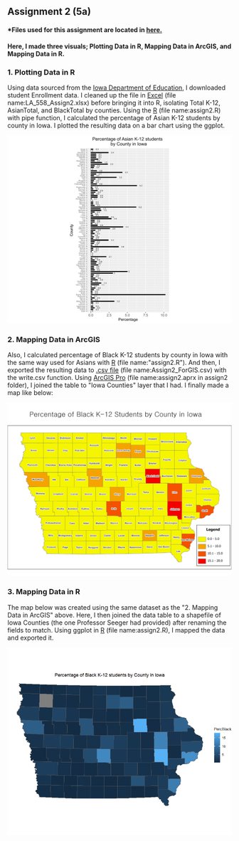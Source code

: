 ## Assignment 2 (5a)

#### *Files used for this assignment are located in <a href="https://github.com/son1101/LA558_Son/tree/main/assignments/assign2" target="_blank">here.</a> 
#### Here, I made three visuals; Plotting Data in R, Mapping Data in ArcGIS, and Mapping Data in R. 


### 1. Plotting Data in R


Using data sourced from the [Iowa Department of Education](https://educateiowa.gov/data-reporting/education-statistics-pk-12), I downloaded student Enrollment data. I cleaned up the file in [Excel](assign2/LA558_Assign2.xlsx) (file name:LA_558_Assign2.xlsx) before bringing it into R, isolating Total K-12, AsianTotal, and BlackTotal by counties. Using the [R](assign2/assign2.R) (file name:assign2.R) with pipe function, I calculated the percentage of Asian K-12 students by county in Iowa. I plotted the resulting data on a bar chart using the ggplot. 

![Plot1](assign2/BarPlot_Assign2.png)


### 2. Mapping Data in ArcGIS

Also, I calculated percentage of Black K-12 students by county in Iowa with the same way used for Asians with [R](assign2/assign2.R) (file name:"assign2.R"). And then, I exported the resulting data to [.csv file](assign2/Assign2_ForGIS.csv) (file name:Assign2_ForGIS.csv) with the write.csv function. Using [ArcGIS Pro](assign2/assign2) (file name:assign2.aprx in assign2 folder), I joined the table to "Iowa Counties" layer that I had. I finally made a map like below:


![Map1](assign2/Map_Assign2.jpg)


### 3. Mapping Data in R

The map below was created using the same dataset as the "2. Mapping Data in ArcGIS" above. Here, I then joined the data table to a shapefile of Iowa Counties (the one Professor Seeger had provided) after renaming the fields to match. Using ggplot in [R](assign2/assign2.R) (file name:assign2.R), I mapped the data and exported it.

![Map1](assign2/Map_Assign2_2.png)


